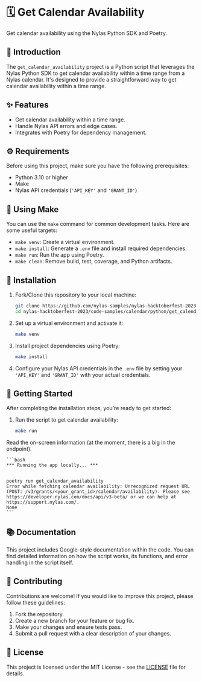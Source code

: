 # 🗓️ Get Calendar Availability 

Get calendar availability using the Nylas Python SDK and Poetry.

## 📜 Introduction

The `get_calendar_availability` project is a Python script that leverages the Nylas Python SDK to get calendar availability within a time range from a Nylas calendar. It's designed to provide a straightforward way to get calendar availability within a time range.

## ✨ Features

- Get calendar availability within a time range.
- Handle Nylas API errors and edge cases.
- Integrates with Poetry for dependency management.

## ⚙️ Requirements

Before using this project, make sure you have the following prerequisites:

- Python 3.10 or higher
- Make
- Nylas API credentials (`'API_KEY'` and `'GRANT_ID'`)

## 🔧 Using Make

You can use the `make` command for common development tasks. Here are some useful targets:

- `make venv`: Create a virtual environment.
- `make install`: Generate a `.env` file and install required dependencies.
- `make run`: Run the app using Poetry.
- `make clean`: Remove build, test, coverage, and Python artifacts.

## 🚀 Installation

1. Fork/Clone this repository to your local machine:

    ```bash
    git clone https://github.com/nylas-samples/nylas-hacktoberfest-2023.git
    cd nylas-hacktoberfest-2023/code-samples/calendar/python/get_calendar_availability
    ```

1. Set up a virtual environment and activate it:

    ```bash
    make venv
    ```

1. Install project dependencies using Poetry:

    ```bash
    make install
    ```

1. Configure your Nylas API credentials in the `.env` file by setting your `'API_KEY'` and `'GRANT_ID'` with your actual credentials.

## 🏁 Getting Started

After completing the installation steps, you're ready to get started:

1. Run the script to get calendar availability:

    ```bash
    make run
    ```

Read the on-screen information (at the moment, there is a big in the endpoint).

    ```bash
    *** Running the app locally... ***


    poetry run get_calendar_availability
    Error while fetching calendar availability: Unrecognized request URL (POST: /v3/grants/<your_grant_id>/calendar/availability). Please see https://developer.nylas.com/docs/api/v3-beta/ or we can help at https://support.nylas.com/.
    None
    ```

## 📚 Documentation

This project includes Google-style documentation within the code. You can find detailed information on how the script works, its functions, and error handling in the script itself.

## 🤝 Contributing

Contributions are welcome! If you would like to improve this project, please follow these guidelines:

1. Fork the repository.
2. Create a new branch for your feature or bug fix.
3. Make your changes and ensure tests pass.
4. Submit a pull request with a clear description of your changes.

## 📄 License

This project is licensed under the MIT License - see the [LICENSE](LICENSE) file for details.

